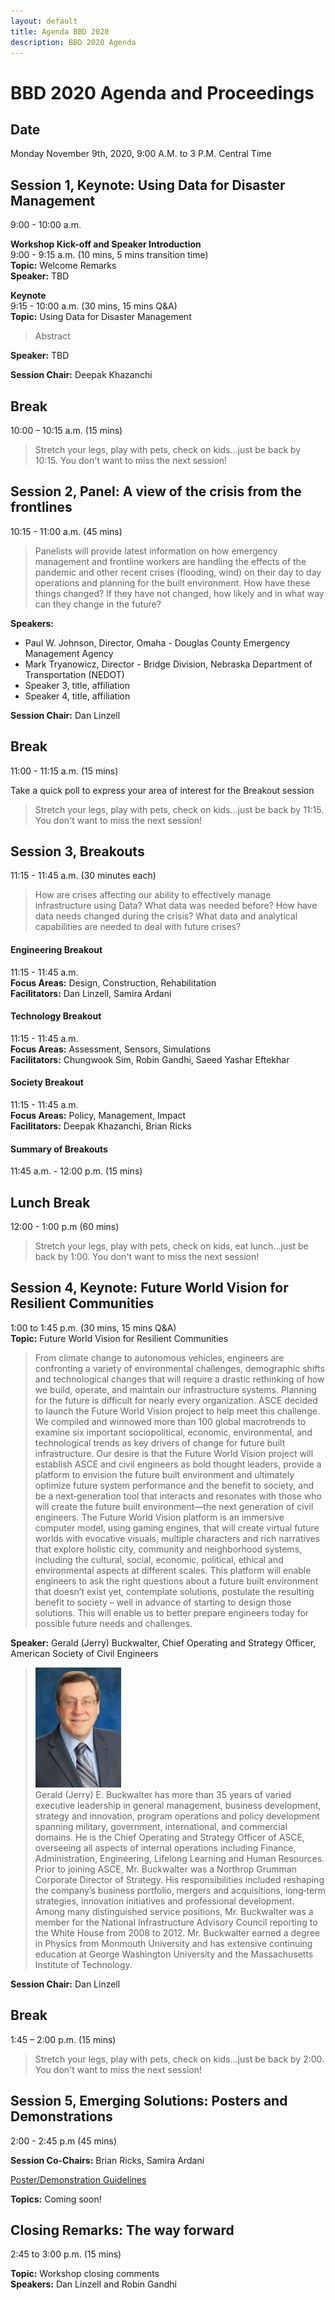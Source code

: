 ```yaml
---
layout: default
title: Agenda BBD 2020
description: BBD 2020 Agenda
---
```


# BBD 2020 Agenda and Proceedings

## Date
Monday November 9th, 2020, 9:00 A.M. to 3 P.M. Central Time


## Session 1, Keynote: Using Data for Disaster Management
9:00 - 10:00 a.m.

**Workshop Kick-off and Speaker Introduction**  
9:00 - 9:15 a.m. (10 mins, 5 mins transition time)  
**Topic:** Welcome Remarks  
**Speaker:** TBD <!--[xxx](link) -->

**Keynote**  
9:15 - 10:00 a.m. (30 mins, 15 mins Q&A)     
**Topic:** Using Data for Disaster Management      
> Abstract

**Speaker:** TBD <!-- [xxx](link), Affiliation  -->
<!-- :pushpin: [**Slides**](document_link)
-->

**Session Chair:** Deepak Khazanchi

## Break
10:00 – 10:15 a.m. (15 mins)        

> Stretch your legs, play with pets, check on kids...just be back by 10:15. You don't want to miss the next session!  

## Session 2, Panel: A view of the crisis from the frontlines
10:15 - 11:00 a.m. (45 mins)  

> Panelists will provide latest information on how emergency management and frontline workers are handling the effects of the pandemic and other recent crises (flooding, wind) on their day to day operations and planning for the built environment. How have these things changed? If they have not changed, how likely and in what way can they change in the future?

**Speakers:**
- Paul W. Johnson, Director, Omaha - Douglas County Emergency Management Agency
- Mark Tryanowicz, Director - Bridge Division, Nebraska Department of Transportation (NEDOT)
- Speaker 3, title, affiliation
- Speaker 4, title, affiliation

**Session Chair:** Dan Linzell

## Break
11:00 - 11:15 a.m. (15 mins)  

Take a quick poll to express your area of interest for the Breakout session  

> Stretch your legs, play with pets, check on kids...just be back by 11:15. You don't want to miss the next session!  


## Session 3, Breakouts
11:15 - 11:45 a.m. (30 minutes each)  

> How are crises affecting our ability to effectively manage infrastructure using Data? What data was needed before? How have data needs changed during the crisis? What data and analytical capabilities are needed to deal with future crises?

#### Engineering Breakout   
11:15 - 11:45 a.m.    
**Focus Areas:** Design, Construction, Rehabilitation  
**Facilitators:** Dan Linzell, Samira Ardani  

#### Technology Breakout    
11:15 - 11:45 a.m.  
**Focus Areas:** Assessment, Sensors, Simulations  
**Facilitators:** Chungwook Sim, Robin Gandhi, Saeed Yashar Eftekhar

#### Society Breakout  
11:15 - 11:45 a.m.  
**Focus Areas:** Policy, Management, Impact   
**Facilitators:** Deepak Khazanchi, Brian Ricks  

#### Summary of Breakouts
11:45 a.m. - 12:00 p.m. (15 mins)  


## Lunch Break
12:00 - 1:00 p.m (60 mins)
> Stretch your legs, play with pets, check on kids, eat lunch...just be back by 1:00. You don't want to miss the next session!    

## Session 4, Keynote: Future World Vision for Resilient Communities
1:00 to 1:45 p.m. (30 mins, 15 mins Q&A)    
**Topic:** Future World Vision for Resilient Communities
> From climate change to autonomous vehicles, engineers are confronting a variety of environmental challenges, demographic shifts and technological changes that will require a drastic rethinking of how we build, operate, and maintain our infrastructure systems. Planning for the future is difficult for nearly every organization. ASCE decided to launch the Future World Vision project to help meet this challenge. We compiled and winnowed more than 100 global macrotrends to examine six important sociopolitical, economic, environmental, and technological trends as key drivers of change for future built infrastructure. Our desire is that the Future World Vision project will establish ASCE and civil engineers as bold thought leaders, provide a platform to envision the future built environment and ultimately optimize future system performance and the benefit to society, and be a next‐generation tool that interacts and resonates with those who will create the future built environment—the next generation of civil engineers. The Future World Vision platform is an immersive computer model, using gaming engines, that will create virtual future worlds with evocative visuals, multiple characters and rich narratives that explore holistic city, community and neighborhood systems, including the cultural, social, economic, political, ethical and environmental aspects at different scales. This platform will enable engineers to ask the right questions about a future built environment that doesn’t exist yet, contemplate solutions, postulate the resulting benefit to society – well in advance of starting to design those solutions. This will enable us to better prepare engineers today for possible future needs and challenges.

**Speaker:** Gerald (Jerry) Buckwalter, Chief Operating and Strategy Officer, American Society of Civil Engineers  
> ![Gerald (Jerry) E. Buckwalter](images/BuckwalterJ.jpg)   
> Gerald (Jerry) E. Buckwalter has more than 35 years of varied executive leadership in general management, business development, strategy and innovation, program operations and policy development spanning military, government, international, and commercial domains. He is the Chief Operating and Strategy Officer of ASCE, overseeing all aspects of internal operations including Finance, Administration, Engineering, Lifelong Learning and Human Resources. Prior to joining ASCE, Mr. Buckwalter was a Northrop Grumman Corporate Director of Strategy. His responsibilities included reshaping the company’s business portfolio, mergers and acquisitions, long‐term strategies, innovation initiatives and professional development. Among many distinguished service positions, Mr. Buckwalter was a member for the National Infrastructure Advisory Council reporting to the White House from 2008 to 2012. Mr. Buckwalter earned a degree in Physics from Monmouth University and has extensive continuing education at George Washington University and the Massachusetts Institute of Technology.

**Session Chair:** Dan Linzell

## Break
1:45 – 2:00 p.m. (15 mins)         

> Stretch your legs, play with pets, check on kids...just be back by 2:00. You don't want to miss the next session!

## Session 5, Emerging Solutions: Posters and Demonstrations
2:00 - 2:45 p.m (45 mins)  

**Session Co-Chairs:** Brian Ricks, Samira Ardani

[Poster/Demonstration Guidelines](https://bridgingbigdata.github.io/pages/bbd2020posterdemo.html)

**Topics:** Coming soon!  

## Closing Remarks: The way forward
2:45 to 3:00 p.m. (15 mins)    

**Topic:** Workshop closing comments    
**Speakers:** Dan Linzell and Robin Gandhi  
